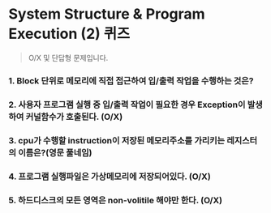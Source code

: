 # System Structure & Program Execution (2) 퀴즈
> O/X 및 단답형 문제입니다.

### 1. Block 단위로 메모리에 직접 접근하여 입/출력 작업을 수행하는 것은?

### 2. 사용자 프로그램 실행 중 입/출력 작업이 필요한 경우 Exception이 발생하여 커널함수가 호출된다. (O/X)

### 3. cpu가 수행할 instruction이 저장된 메모리주소를 가리키는 레지스터의 이름은?(영문 풀네임)

### 4. 프로그램 실행파일은 가상메모리에 저장되어있다. (O/X)

### 5. 하드디스크의 모든 영역은 non-volitile 해야만 한다. (O/X)
